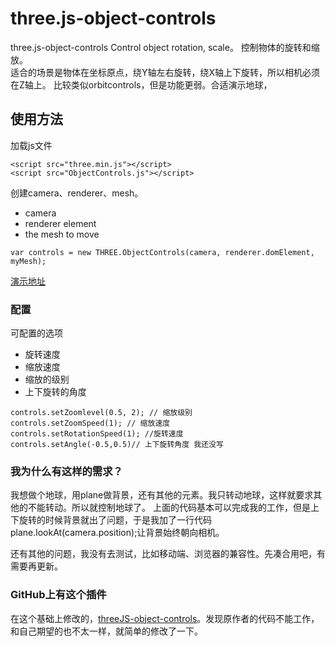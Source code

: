# three.js-object-controls
three.js-object-controls Control object rotation, scale。
控制物体的旋转和缩放。  
适合的场景是物体在坐标原点，绕Y轴左右旋转，绕X轴上下旋转，所以相机必须在Z轴上。
比较类似orbitcontrols，但是功能更弱。合适演示地球，
## 使用方法

加载js文件

```   
<script src="three.min.js"></script>
<script src="ObjectControls.js"></script>
```

创建camera、renderer、mesh。
* camera
* renderer element
* the mesh to move

```
var controls = new THREE.ObjectControls(camera, renderer.domElement, myMesh);
```

[演示地址](https://scqilin.github.io/three.js-object-controls/index.html)

### 配置

可配置的选项

* 旋转速度
* 缩放速度
* 缩放的级别
* 上下旋转的角度

```
controls.setZoomlevel(0.5, 2); // 缩放级别
controls.setZoomSpeed(1); // 缩放速度
controls.setRotationSpeed(1); //旋转速度
controls.setAngle(-0.5,0.5)// 上下旋转角度 我还没写
```

### 我为什么有这样的需求？
我想做个地球，用plane做背景，还有其他的元素。我只转动地球，这样就要求其他的不能转动。所以就控制地球了。
上面的代码基本可以完成我的工作，但是上下旋转的时候背景就出了问题，于是我加了一行代码plane.lookAt(camera.position);让背景始终朝向相机。

还有其他的问题，我没有去测试，比如移动端、浏览器的兼容性。先凑合用吧，有需要再更新。

### GitHub上有这个插件
在这个基础上修改的，[threeJS-object-controls](https://github.com/albertopiras/threeJS-object-controls)。发现原作者的代码不能工作，和自己期望的也不太一样，就简单的修改了一下。



